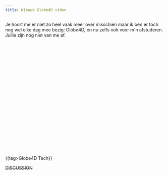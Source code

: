 ```yaml
---
title: Nieuwe Globe4D video
---
```

Je hoort me er niet zo heel vaak meer over misschien maar ik ben er toch nog wel elke dag mee bezig: Globe4D, en nu zelfs ook voor m'n afstuderen. Jullie zijn nog niet van me af.

<html><object width="425" height="344"><param name="movie" value="http://www.youtube.com/v/hN_oLwe75C0&hl=nl&fs=1"></param><param name="allowFullScreen" value="true"></param><param name="allowscriptaccess" value="always"></param><embed src="http://www.youtube.com/v/hN_oLwe75C0&hl=nl&fs=1" type="application/x-shockwave-flash" allowscriptaccess="always" allowfullscreen="true" width="425" height="344"></embed></object></html>

{{tag>Globe4D Tech}}


~~DISCUSSION~~
